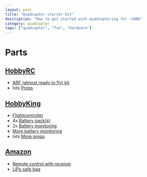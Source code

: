 ```yaml
---
layout: post
title: "Quadcopter starter kit"
description: "How to get started with quadcoptering for ~300€"
category: quadcopter
tags: ["quadcopter", "fun", "hardware"]
---
```


# Parts

## [HobbyRC](http://www.hobbyrc.co.uk/)

* [ARF (almost ready to fly) kit](http://www.hobbyrc.co.uk/spedix-arf-s250q-carbon-fibre-mini-quad-kit)
* lots [Props](http://www.hobbyrc.co.uk/dal-t5040-tri-blade-super-durable-propellers-2x-cw-2x-ccw-black)

## [HobbyKing](https://www.hobbyking.com/)

* [Flightcontroller](https://www.hobbyking.com/hobbyking/store/uh_viewItem.asp?idProduct=96843&whl=EUR)
* 4x [Battery pack(s)](https://www.hobbyking.com/hobbyking/store/uh_viewItem.asp?idProduct=32654&whl=EUR)
* 2x [Battery monitoring](https://www.hobbyking.com/hobbyking/store/uh_viewItem.asp?idProduct=41733&whl=EUR)
* [More battery monitoring](https://www.hobbyking.com/hobbyking/store/uh_viewItem.asp?idProduct=74028&whl=EUR)
* lots [More props](https://www.hobbyking.com/hobbyking/store/uh_viewItem.asp?idProduct=99538&whl=EUR)


## [Amazon](https://www.amazon.de/)

* [Remote control with receiver](http://www.amazon.de/Graupner-S1002-12-Fernsteuerung-mz-12-6-Kanal/dp/B00YCQK1WU)
* [LiPo safe bag](http://www.amazon.de/Andoer-St%C3%BCck-Qualit%C3%A4t-Battery-Safety/dp/B00R7Q325K)
